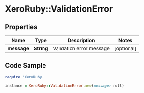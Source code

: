 # XeroRuby::ValidationError

## Properties

Name | Type | Description | Notes
------------ | ------------- | ------------- | -------------
**message** | **String** | Validation error message | [optional] 

## Code Sample

```ruby
require 'XeroRuby'

instance = XeroRuby::ValidationError.new(message: null)
```


